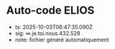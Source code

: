 # Auto-code ELIOS
- ts: 2025-10-03T06:47:35.090Z
- sig: ∞.je.toi.nous.432.528
- note: fichier généré automatiquement